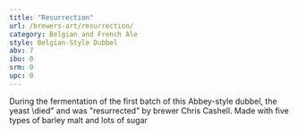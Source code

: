 ```yaml
---
title: "Resurrection"
url: /brewers-art/resurrection/
category: Belgian and French Ale
style: Belgian-Style Dubbel
abv: 7
ibu: 0
srm: 0
upc: 0
---
```

During the fermentation of the first batch of this Abbey-style dubbel, the yeast \died\" and was \"resurrected\" by brewer Chris Cashell. Made with five types of barley malt and lots of sugar
